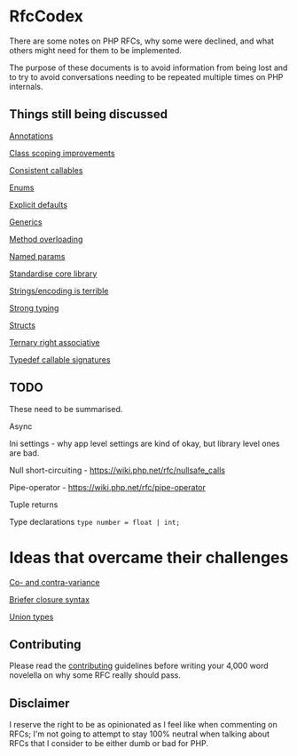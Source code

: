 # RfcCodex

There are some notes on PHP RFCs, why some were declined, and what others might need for them to be implemented.

The purpose of these documents is to avoid information from being lost and to try to avoid conversations needing to be repeated multiple times on PHP internals.

## Things still being discussed 

[Annotations](https://github.com/Danack/RfcCodex/blob/master/annotations.md)

[Class scoping improvements](https://github.com/Danack/RfcCodex/blob/master/class_scoping_improvements.md)

[Consistent callables](https://github.com/Danack/RfcCodex/blob/master/consistent_callables.md)

[Enums](https://github.com/Danack/RfcCodex/blob/master/enums.md)

[Explicit defaults](https://github.com/Danack/RfcCodex/blob/master/explicit_defaults.md)

[Generics](https://github.com/Danack/RfcCodex/blob/master/generics.md)

[Method overloading](https://github.com/Danack/RfcCodex/blob/master/method_overloading.md)

[Named params](https://github.com/Danack/RfcCodex/blob/master/named_params.md)

[Standardise core library](https://github.com/Danack/RfcCodex/blob/master/standardise_core_library.md)

[Strings/encoding is terrible](https://github.com/Danack/RfcCodex/blob/master/strings_and_encodings.md)

[Strong typing](https://github.com/Danack/RfcCodex/blob/master/strong_typing.md)

[Structs](https://github.com/Danack/RfcCodex/blob/master/structs.md)

[Ternary right associative](https://github.com/Danack/RfcCodex/blob/master/ternary_operator_right_associative.md)

[Typedef callable signatures](https://github.com/Danack/RfcCodex/blob/master/typedef_callables.md)

## TODO

These need to be summarised.

Async

Ini settings - why app level settings are kind of okay, but library level ones are bad.

Null short-circuiting - https://wiki.php.net/rfc/nullsafe_calls

Pipe-operator - https://wiki.php.net/rfc/pipe-operator

Tuple returns

Type declarations `type number = float | int;`

# Ideas that overcame their challenges

[Co- and contra-variance](https://github.com/Danack/RfcCodex/blob/master/co_and_contra_variance.md)

[Briefer closure syntax](https://github.com/Danack/RfcCodex/blob/master/briefer_closure_syntax.md)

[Union types](https://github.com/Danack/RfcCodex/blob/master/union_types.md)


## Contributing

Please read the [contributing](https://github.com/Danack/RfcCodex/blob/master/CONTRIBUTING.md) guidelines before writing your 4,000 word novelella on why some RFC really should pass.

## Disclaimer

I reserve the right to be as opinionated as I feel like when commenting on RFCs; I'm not going to attempt to stay 100% neutral when talking about RFCs that I consider to be either dumb or bad for PHP.
